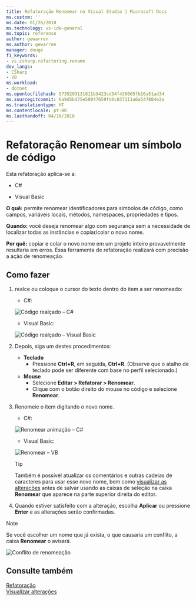 ```yaml
---
title: Refatoração Renomear no Visual Studio | Microsoft Docs
ms.custom: ''
ms.date: 01/26/2018
ms.technology: vs-ide-general
ms.topic: reference
author: gewarren
ms.author: gewarren
manager: douge
f1_keywords:
- vs.csharp.refactoring.rename
dev_langs:
- CSharp
- VB
ms.workload:
- dotnet
ms.openlocfilehash: 5735203131811b9423cd34f430665fb16a51ad34
ms.sourcegitcommit: 6a9d5bd75e50947659fd6c837111a6a547884e2a
ms.translationtype: HT
ms.contentlocale: pt-BR
ms.lasthandoff: 04/16/2018
---
```

# <a name="rename-a-code-symbol-refactoring"></a>Refatoração Renomear um símbolo de código

Esta refatoração aplica-se a:

- C#

- Visual Basic

**O quê:** permite renomear identificadores para símbolos de código, como campos, variáveis locais, métodos, namespaces, propriedades e tipos.

**Quando:** você deseja renomear algo com segurança sem a necessidade de localizar todas as instâncias e copiar/colar o novo nome.

**Por quê:** copiar e colar o novo nome em um projeto inteiro provavelmente resultaria em erros. Essa ferramenta de refatoração realizará com precisão a ação de renomeação.

## <a name="how-to"></a>Como fazer

1. realce ou coloque o cursor do texto dentro do item a ser renomeado:

   - C#:

    ![Código realçado – C#](media/rename-highlight-cs.png)

   - Visual Basic:

    ![Código realçado – Visual Basic](media/rename-highlight-vb.png)

1. Depois, siga um destes procedimentos:

   - **Teclado**
     - Pressione **Ctrl+R**, em seguida, **Ctrl+R**. (Observe que o atalho de teclado pode ser diferente com base no perfil selecionado.)
   - **Mouse**
     - Selecione **Editar > Refatorar > Renomear**.
     - Clique com o botão direito do mouse no código e selecione **Renomear**.

1. Renomeie o item digitando o novo nome.

   - C#:

    ![Renomear animação – C#](media/rename-animated-cs.gif)

   - Visual Basic:

    ![Renomear – VB](media/rename-rename-vb.png)

   > [!TIP]
   > Também é possível atualizar os comentários e outras cadeias de caracteres para usar esse novo nome, bem como [visualizar as alterações](../../ide/preview-changes.md) antes de salvar usando as caixas de seleção na caixa **Renomear** que aparece na parte superior direita do editor.

1. Quando estiver satisfeito com a alteração, escolha **Aplicar** ou pressione **Enter** e as alterações serão confirmadas.

> [!NOTE]
> Se você escolher um nome que já exista, o que causaria um conflito, a caixa **Renomear** o avisará.
>
> ![Conflito de renomeação](media/rename-conflict-cs.png)

## <a name="see-also"></a>Consulte também

[Refatoração](../refactoring-in-visual-studio.md)  
[Visualizar alterações](../../ide/preview-changes.md)
